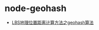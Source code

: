 # node-geohash

- [LBS地理位置距离计算方法之geohash算法](http://blog.csdn.net/z69183787/article/details/52858051)
